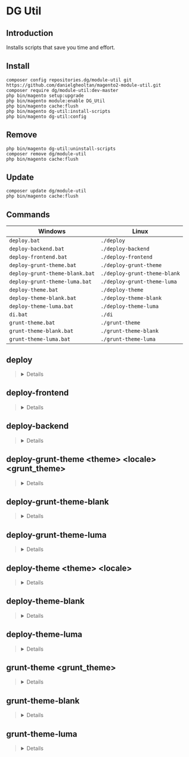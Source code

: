 # DG Util

## Introduction

Installs scripts that save you time and effort.

## Install

```
composer config repositories.dg/module-util git https://github.com/danielgheoltan/magento2-module-util.git
composer require dg/module-util:dev-master
php bin/magento setup:upgrade
php bin/magento module:enable DG_Util
php bin/magento cache:flush
php bin/magento dg-util:install-scripts
php bin/magento dg-util:config
```

## Remove

```
php bin/magento dg-util:uninstall-scripts
composer remove dg/module-util
php bin/magento cache:flush
```

## Update

```
composer update dg/module-util
php bin/magento cache:flush
```

## Commands

| Windows                        | Linux                        |
| ------------------------------ | ---------------------------- |
| `deploy.bat`                   | `./deploy`                   | 
| `deploy-backend.bat`           | `./deploy-backend`           |
| `deploy-frontend.bat`          | `./deploy-frontend`          |
| `deploy-grunt-theme.bat`       | `./deploy-grunt-theme`       |
| `deploy-grunt-theme-blank.bat` | `./deploy-grunt-theme-blank` |
| `deploy-grunt-theme-luma.bat`  | `./deploy-grunt-theme-luma`  |
| `deploy-theme.bat`             | `./deploy-theme`             |
| `deploy-theme-blank.bat`       | `./deploy-theme-blank`       |
| `deploy-theme-luma.bat`        | `./deploy-theme-luma`        |
| `di.bat`                       | `./di`                       |
| `grunt-theme.bat`              | `./grunt-theme`              |
| `grunt-theme-blank.bat`        | `./grunt-theme-blank`        |
| `grunt-theme-luma.bat`         | `./grunt-theme-luma`         |

## deploy

> <details>
>     <summary>Details</summary>
>
> 1. **Enables maintenance mode**
> 
>    `php bin/magento maintenance:enable`
>
> 2. **Deletes the contents of the following directories:**
>
>    * `generated`
>    * `pub/static/adminhtml`
>    * `pub/static/frontend`
>    * `var/cache`
>    * `var/page_cache`
>    * `var/view_preprocessed`
>
> 3. **Flushes cache storage**
>
>    `php bin/magento cache:flush`
>
> 4. **Updates required components**
>
>    `composer update`
>
> 5. **Upgrades the Magento application, DB data, and schema**
>
>    `php bin/magento setup:upgrade`
>
> 6. **Reindexes Data**
>
>    `php bin/magento indexer:reindex`
>
> 7. **Creates resized product images**
>
>    `php bin/magento catalog:images:resize`
>
> 8. **Deploys static view files**
>
>    `php bin/magento setup:static-content:deploy en_US --no-html-minify -f`
>
> 9. **Disables maintenance mode**
>
>    `php bin/magento maintenance:disable`
> </details>

## deploy-frontend

> <details>
>     <summary>Details</summary>
>
> 1. **Enables maintenance mode**
>
>    `php bin/magento maintenance:enable`
>   
> 2. **Deletes the contents of the following directories:**
>
>    * `generated`
>    * `pub/static/frontend`
>    * `var/cache`
>    * `var/page_cache`
>    * `var/view_preprocessed`
>
> 3. **Flushes cache storage**
>
>    `php bin/magento cache:flush`
>
> 4. **Upgrades the Magento application, DB data, and schema**
>
>    `php bin/magento setup:upgrade`
>  
> 5. **Deploys static view files for frontend area**
>
>    `php bin/magento setup:static-content:deploy en_US --area="frontend" --no-html-minify -f`
>
> 6. **Disables maintenance mode**
>
>    `php bin/magento maintenance:disable`
> </details>

## deploy-backend

> <details>
>     <summary>Details</summary>
>
> 1. **Enables maintenance mode**
>
>    `php bin/magento maintenance:enable`
>
> 2. **Deletes the contents of the following directories:**
>
>    * `generated`
>    * `pub/static/adminhtml`
>    * `var/cache`
>    * `var/page_cache`
>    * `var/view_preprocessed`
>
> 3. **Flushes cache storage**
>
>    `php bin/magento cache:flush`
>
> 4. **Upgrades the Magento application, DB data, and schema**
>
>    `php bin/magento setup:upgrade`
>
> 5. **Deploys static view files for frontend area**
>
>    `php bin/magento setup:static-content:deploy en_US --area="adminhtml" --no-html-minify -f`
>
> 6. **Disables maintenance mode**
>
>    `php bin/magento maintenance:disable`
> </details>

## deploy-grunt-theme \<theme\> \<locale\> \<grunt_theme\>

> <details>
>     <summary>Details</summary>
>
> 1. **Deletes the contents of the following directories:**
>    * `pub/static/frontend/<theme>/<locale>`
>    * `var/cache`
>    * `var/page_cache`
>    * `var/view_preprocessed/less/frontend/<theme>/<locale>`
>    * `var/view_preprocessed/pub/static/frontend/<theme>/<locale>`
>    * `var/view_preprocessed/source/frontend/<theme>/<locale>`
>
> 3. **Republishes symlinks to the source files to the `pub/static/frontend/` directory**
>
>    `grunt exec:<theme>`
>
> 4. **Deploys static view files**
>
>    `php bin/magento setup:static-content:deploy <locale> --theme="<theme>" --no-html-minify -f` 
>
> 5. **Tracks the changes in the source files and recompiles CSS files**
>
>    `grunt watch less:<grunt_theme>`
> </details>

## deploy-grunt-theme-blank

> <details>
>     <summary>Details</summary>
>
> \
> `deploy-grunt-theme Magento/blank en_US blank`
> </details>

## deploy-grunt-theme-luma

> <details>
>     <summary>Details</summary>
>
> \
> `deploy-grunt-theme Magento/luma en_US luma`
> </details>

## deploy-theme \<theme\> \<locale\>

> <details>
>     <summary>Details</summary>
>
> 1. **Deletes the contents of the following directories:**
>     * `pub/static/frontend/<theme>/<locale>`
>     * `var/cache`
>     * `var/page_cache`
>     * `var/view_preprocessed/less/frontend/<theme>/<locale>`
>     * `var/view_preprocessed/pub/static/frontend/<theme>/<locale>`
>     * `var/view_preprocessed/source/frontend/<theme>/<locale>`
> 
> 2. **Deploys static view files**
>
>    `php bin/magento setup:static-content:deploy <locale> --theme="<theme>" --no-html-minify -f` 
> </details>

## deploy-theme-blank

> <details>
>     <summary>Details</summary>
>
> \
> `deploy-theme Magento/blank en_US`
> </details>
    
## deploy-theme-luma

> <details>
>     <summary>Details</summary>
>
> \
> `deploy-theme Magento/luma en_US`
> </details>

## grunt-theme \<grunt_theme\>

> <details>
>     <summary>Details</summary>
>
> \
> **Compiles CSS files** using the symlinks published in the `pub/static/frontend/` directory, **tracks the changes** in the source files and **recompiles CSS files**.
>
> `grunt less:<grunt_theme> && grunt watch less:<grunt_theme>`
> </details>

## grunt-theme-blank

> <details>
>     <summary>Details</summary>
>
> \
> `grunt-theme blank`
> </details>

## grunt-theme-luma

> <details>
>     <summary>Details</summary>
>
> \
> `grunt-theme luma`
> </details>
